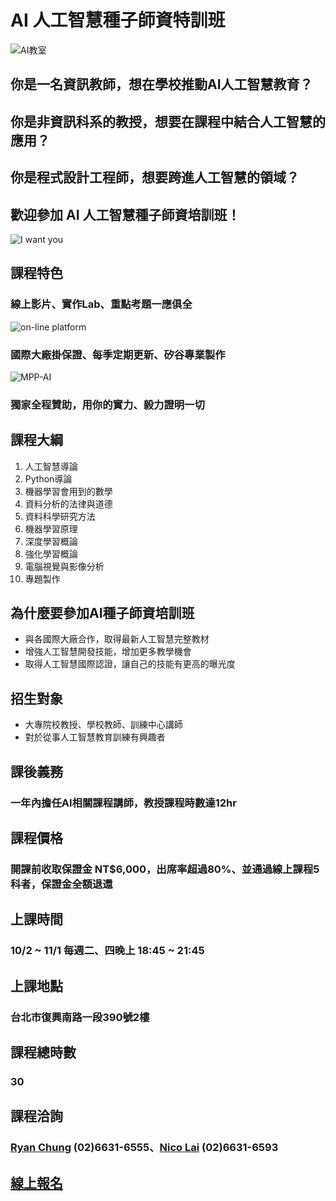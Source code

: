 # AI 人工智慧種子師資特訓班
![AI教室](https://pictures.ozy.com/pictures/600x337/1/5/6/103156_ai_ep5.jpg)
## 你是一名資訊教師，想在學校推動AI人工智慧教育？
## 你是非資訊科系的教授，想要在課程中結合人工智慧的應用？
## 你是程式設計工程師，想要跨進人工智慧的領域？
## 歡迎參加 AI 人工智慧種子師資培訓班！
![I want you](https://i.pinimg.com/originals/a6/4d/c4/a64dc48040a297ff4fb89fb3cf888f43.jpg)
## 課程特色
### 線上影片、實作Lab、重點考題一應俱全
![on-line platform](https://image.ibb.co/gOO9kz/2018_08_17_12_25_10.png)
### 國際大廠掛保證、每季定期更新、矽谷專業製作
![MPP-AI](https://image.ibb.co/iSQpkz/2018_08_17_12_30_30.png)
### 獨家全程贊助，用你的實力、毅力證明一切
## 課程大綱
01. 人工智慧導論
02. Python導論
03. 機器學習會用到的數學
04. 資料分析的法律與道德
05. 資料科學研究方法
06. 機器學習原理
07. 深度學習概論
08. 強化學習概論
09. 電腦視覺與影像分析
10. 專題製作
## 為什麼要參加AI種子師資培訓班
* 與各國際大廠合作，取得最新人工智慧完整教材
* 增強人工智慧開發技能，增加更多教學機會
* 取得人工智慧國際認證，讓自己的技能有更高的曝光度
## 招生對象
* 大專院校教授、學校教師、訓練中心講師
* 對於從事人工智慧教育訓練有興趣者
## 課後義務
###  一年內擔任AI相關課程講師，教授課程時數達12hr
## 課程價格
### 開課前收取保證金 NT$6,000，出席率超過80%、並通過線上課程5科者，保證金全額退還
## 上課時間
### 10/2 ~ 11/1 每週二、四晚上 18:45 ~ 21:45
## 上課地點
### 台北市復興南路一段390號2樓
## 課程總時數
### 30
## 課程洽詢
### [Ryan Chung](mailto:ryan@iii.org.tw) (02)6631-6555、[Nico Lai](mailto:wl9208@iii.org.tw) (02)6631-6593
## [線上報名](https://w3.iiiedu.org.tw/coursedetail.php?id=DPR863T&l=30&c=DPR863T1802)






